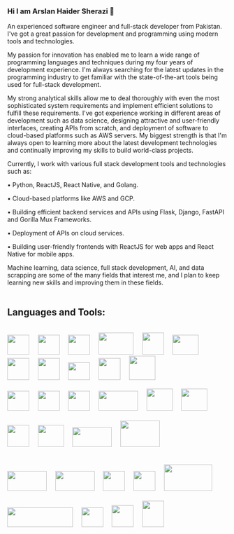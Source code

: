 ### Hi I am Arslan Haider Sherazi 👋

An experienced software engineer and full-stack developer from Pakistan. I've got a great passion for development and programming using modern tools and technologies.

My passion for innovation has enabled me to learn a wide range of programming languages and techniques during my four years of development experience. I'm always searching for the latest updates in the programming industry to get familiar with the state-of-the-art tools being used for full-stack development.

My strong analytical skills allow me to deal thoroughly with even the most sophisticated system requirements and implement efficient solutions to fulfill these requirements. I've got experience working in different areas of development such as data science, designing attractive and user-friendly interfaces, creating APIs from scratch, and deployment of software to cloud-based platforms such as AWS servers. My biggest strength is that I'm always open to learning more about the latest development technologies and continually improving my skills to build world-class projects.

Currently, I work with various full stack development tools and technologies such as:

• Python, ReactJS, React Native, and Golang.

• Cloud-based platforms like AWS and GCP. 

• Building efficient backend services and APIs using Flask, Django, FastAPI and 
  Gorilla Mux Frameworks. 

• Deployment of APIs on cloud services. 

• Building user-friendly frontends with ReactJS for web apps and React Native 
  for mobile apps.

Machine learning, data science, full stack development, AI, and data scrapping are some of the many fields that interest me, and I plan to keep learning new skills and improving them in these fields. <br><br>

<h2>Languages and Tools:</h2><br>

<div style="display: inline-block;">
  <!-- Python -->
  <img src="https://user-images.githubusercontent.com/49757918/196774126-ca41a0c7-99eb-481a-8437-a982f0e3d54c.png" width="50" height="45" />&nbsp;&nbsp;&nbsp;&nbsp;
  <!-- Django -->
    <img src="https://user-images.githubusercontent.com/49757918/196775067-e3402a77-8b23-43b1-8c46-0f5adb436d40.png" width="50" height="45" />&nbsp;&nbsp;&nbsp;&nbsp;
  <!-- Flask -->
      <img src="https://user-images.githubusercontent.com/49757918/196775500-0394d288-ddf3-41d2-89df-215f8d099c02.png" width="50" height="45" />&nbsp;&nbsp;&nbsp;&nbsp;
  <!-- Fast API -->
        <img src="https://user-images.githubusercontent.com/49757918/196780239-3b2fb594-c6ef-432a-838d-e0e38c25dc88.png" width="80" height="50" />&nbsp;&nbsp;&nbsp;&nbsp;
  <!-- Scrapy -->
        <img src="https://user-images.githubusercontent.com/49757918/196775744-96bfc9a5-4c53-45c7-aadd-c7f78e0cd8b2.png" width="50" height="50" />&nbsp;&nbsp;&nbsp;&nbsp;
    <!-- AWS -->
  <img src="https://user-images.githubusercontent.com/49757918/196772836-401d2088-6dd6-404d-ad84-f47ff2e2aad7.png" width="60" height="45" />&nbsp;&nbsp;&nbsp;&nbsp;
    <!-- GCP -->
    <img src="https://user-images.githubusercontent.com/49757918/196780928-de7713d9-80f3-4930-9507-ec073dd00af2.png" width="50" height="50" />&nbsp;&nbsp;&nbsp;&nbsp;
        <!-- GIT -->
    <img src="https://user-images.githubusercontent.com/49757918/197027845-d2a2e578-bebe-4539-a664-fbf5a56f32ca.png" width="50" height="50" />&nbsp;&nbsp;&nbsp;&nbsp;
        <!-- Docker -->
    <img src="https://user-images.githubusercontent.com/49757918/196958123-89622a9d-8604-4e93-b929-dbc2ab8ee445.png" width="50" height="40" />&nbsp;&nbsp;&nbsp;&nbsp;
          <!-- Kubernetes -->
    <img src="https://user-images.githubusercontent.com/49757918/196958343-4ba5090d-3d39-4261-9100-1019d9f456ea.png" width="50" height="50" />&nbsp;&nbsp;&nbsp;&nbsp;
    <!-- MySQL -->
  <img src="https://user-images.githubusercontent.com/49757918/196773040-6b78c72a-fe40-48b2-9914-43bc0e68df00.png" width="60" height="55" /><br><br>
  <!-- Postresql -->
  <img src="https://user-images.githubusercontent.com/49757918/196773280-1a05b455-01f4-4690-9936-e491abe95f3f.png" width="50" height="45" />&nbsp;&nbsp;&nbsp;&nbsp;
  <!-- Mongodb -->
  <img src="https://user-images.githubusercontent.com/49757918/196773390-724d5dcc-8be1-4a03-8ac2-cf99139f6f7e.png" width="50" height="45" />&nbsp;&nbsp;&nbsp;&nbsp;
  <!-- Redis -->
  <img src="https://user-images.githubusercontent.com/49757918/196773469-655514c8-7f86-4cea-8277-a7347057a600.png" width="50" height="45" />&nbsp;&nbsp;&nbsp;&nbsp;
  <!-- Go Lang -->
    <img src="https://user-images.githubusercontent.com/49757918/196774640-982e379f-e883-4697-ad26-b47c42b42480.png" width="90" height="45" />&nbsp;&nbsp;&nbsp;&nbsp;
  <!-- React -->
      <img src="https://user-images.githubusercontent.com/49757918/196780609-65e5a38b-4ecf-44f0-96b1-5f3f5cf62454.png" width="60" height="50" />&nbsp;&nbsp;&nbsp;&nbsp;
    <!-- HTML -->
      <img src="https://user-images.githubusercontent.com/49757918/196958507-4e20fc01-10ac-47ee-8161-7cfeb4ddd7b4.png" width="60" height="50" />&nbsp;&nbsp;&nbsp;&nbsp;
      <!-- CSS -->
      <img src="https://user-images.githubusercontent.com/49757918/196958633-31509f8e-7656-420e-b6fc-f5ca479e8e12.png" width="50" height="50" />&nbsp;&nbsp;&nbsp;&nbsp;
        <!-- JS -->
      <img src="https://user-images.githubusercontent.com/49757918/196958742-dc1b1257-4eb7-4f54-8185-d41bbc64c29a.png" width="60" height="50" />&nbsp;&nbsp;&nbsp;&nbsp;
  <!-- Pandas -->
      <img src="https://user-images.githubusercontent.com/49757918/196776237-ff33ec98-3d75-404e-bcee-bd3072ac7f1e.png" width="90" height="45" />&nbsp;&nbsp;&nbsp;&nbsp;
  <!-- numpy -->
        <img src="https://user-images.githubusercontent.com/49757918/196777277-bfc21317-9085-47e2-89a3-cfbbe32d88e6.png" width="90" height="60" style="margin-top: 20px" /><br><br>
  <!-- Scikit Learn -->
          <img src="https://user-images.githubusercontent.com/49757918/196777458-0c3d71b9-cde8-4714-a199-89d66e91a07b.png" width="90" height="45" style="margin-top: 20px" />&nbsp;&nbsp;&nbsp;&nbsp;
<!-- Tensor Flow -->
<img src="https://user-images.githubusercontent.com/49757918/196778108-16410450-05ea-4427-8937-5879e10cc48c.png" width="90" height="45" style="margin-top: 20px" />&nbsp;&nbsp;&nbsp;&nbsp;
  <!-- keras -->
                <img src="https://user-images.githubusercontent.com/49757918/196778214-a9478082-092b-499e-a91a-9c5d74da6d0d.png" width="50" height="45" style="margin-top: 20px" />&nbsp;&nbsp;&nbsp;&nbsp;
    <!-- Pytorch -->
                <img src="https://user-images.githubusercontent.com/49757918/196958930-c82d22de-4ecd-4a6e-845d-4507b73d6d91.png" width="50" height="45" style="margin-top: 20px" />&nbsp;&nbsp;&nbsp;&nbsp;
  <!-- matplotlib -->
            <img src="https://user-images.githubusercontent.com/49757918/196777832-58706a36-5e97-4b94-86c7-bfeff3ed4087.png" width="110" height="60" style="margin-top: 20px" />&nbsp;&nbsp;&nbsp;&nbsp;
  <!-- Seaborn -->
              <img src="https://user-images.githubusercontent.com/49757918/196777990-1ca0ca17-d788-4762-83ca-1ca5bdab9585.png" width="150" height="45" style="margin-top: 20px" />&nbsp;&nbsp;&nbsp;&nbsp;
  <!-- vs code -->
                <img src="https://user-images.githubusercontent.com/49757918/196778846-8c4e2df3-aec2-4694-b581-cc5b3989e27f.png" width="50" height="45" style="margin-top: 20px" />&nbsp;&nbsp;&nbsp;&nbsp;
  <!-- Pycharm -->
                  <img src="https://user-images.githubusercontent.com/49757918/196779240-544093f5-8f42-47c7-88f4-1d6e3b99899d.png" width="50" height="50" style="margin-top: 20px" />&nbsp;&nbsp;&nbsp;&nbsp;
  <!-- Jupyter -->
                    <img src="https://user-images.githubusercontent.com/49757918/196779564-dceefac1-5f06-4db9-98ce-3ac3c7fb1d31.png" width="50" height="60" style="margin-top: 20px" />&nbsp;&nbsp;&nbsp;&nbsp;
</div>






